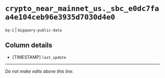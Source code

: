 # `crypto_near_mainnet_us._sbc_e0dc7faa4e104ceb96e3935d7030d4e0`
`bq-1` | `bigquery-public-data`

## Column details
* [TIMESTAMP] `last_update`

-------------------------------------------------------------------------------
*Do not make edits above this line.*
